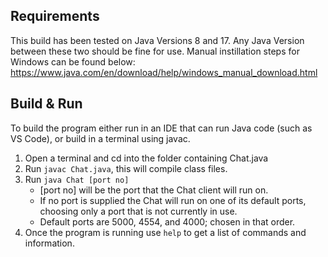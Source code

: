 ## Requirements
This build has been tested on Java Versions 8 and 17. Any Java Version between these two should be fine for use. Manual instillation steps for Windows can be found below:
https://www.java.com/en/download/help/windows_manual_download.html

## Build & Run
To build the program either run in an IDE that can run Java code (such as VS Code), or build in a terminal using javac.
1. Open a terminal and cd into the folder containing Chat.java
2. Run `javac Chat.java`, this will compile class files.
3. Run `java Chat [port no]`
    * [port no] will be the port that the Chat client will run on.
    * If no port is supplied the Chat will run on one of its default ports, choosing only a port that is not currently in use.
    * Default ports are 5000, 4554, and 4000; chosen in that order.
4. Once the program is running use `help` to get a list of commands and information.